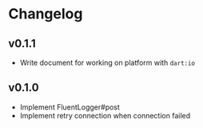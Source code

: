 # Changelog

## v0.1.1
- Write document for working on platform with `dart:io`

## v0.1.0

- Implement FluentLogger\#post
- Implement retry connection when connection failed
